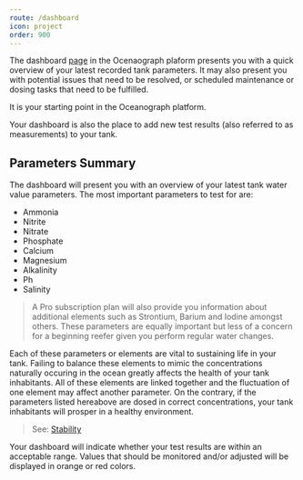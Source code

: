 ```yaml
---
route: /dashboard
icon: project
order: 900
---
```


The dashboard [page](https://www.oceanograph.net/dashboard) in the Ocenaograph plaform
presents you with a quick overview of your latest recorded tank parameters. It may also present
you with potential issues that need to be resolved, or scheduled maintenance or dosing tasks that need to be fulfilled.

It is your starting point in the Oceanograph platform.

Your dashboard is also the place to add new test results (also referred to as measurements) to your tank.

## Parameters Summary

The dashboard will present you with an overview of your latest tank water value parameters.
The most important parameters to test for are:

- Ammonia
- Nitrite
- Nitrate
- Phosphate
- Calcium
- Magnesium
- Alkalinity
- Ph
- Salinity

> A Pro subscription plan will also provide you information about additional elements such as Strontium, Barium and
> Iodine amongst others. These parameters are equally important but less of a concern for a beginning reefer given
> you perform regular water changes.

Each of these parameters or elements are vital to sustaining life in your tank.
Failing to balance these elements to mimic the concentrations naturally occuring in the ocean greatly affects the health
of your tank
inhabitants. All of these elements are linked together and the fluctuation of one element
may affect another parameter. On the contrary, if the parameters listed hereabove are dosed in correct concentrations,
your
tank inhabitants will prosper in a healthy environment.

> See: [Stability](/chemistry/stability)

Your dashboard will indicate whether your test results are within an acceptable range. Values that should be monitored
and/or adjusted will be displayed in orange or red colors.